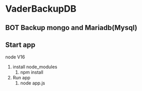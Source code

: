 # VaderBackupDB
## BOT Backup mongo and Mariadb(Mysql)

## Start app
node V16

1) install node_modules
    1) npm install
3) Run app
    1) node app.js


```sh

```
